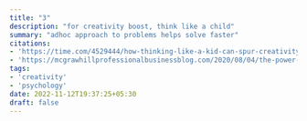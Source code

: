 ```yaml
---
title: "3"
description: "for creativity boost, think like a child"
summary: "adhoc approach to problems helps solve faster"
citations:
- 'https://time.com/4529444/how-thinking-like-a-kid-can-spur-creativity/'
- 'https://mcgrawhillprofessionalbusinessblog.com/2020/08/04/the-power-of-thinking-like-a-child-reclaiming-your-creativity/'
tags:
- 'creativity'
- 'psychology'	
date: 2022-11-12T19:37:25+05:30
draft: false
---
```


